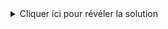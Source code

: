 <details>
  <summary>Cliquer ici pour révéler la solution</summary>
  http://127.0.0.1:3000/search?query=true
</details>